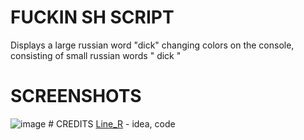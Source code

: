 # FUCKIN SH SCRIPT
Displays a large russian word "dick" changing colors on the console, consisting of small russian words " dick "
# SCREENSHOTS
<img src="https://raw.githubusercontent.com/renardein/sh_dick/master/example.gif" alt="image" border="0">
# CREDITS
<a href="https://github.com/LinerSRT">Line_R</a> - idea, code
